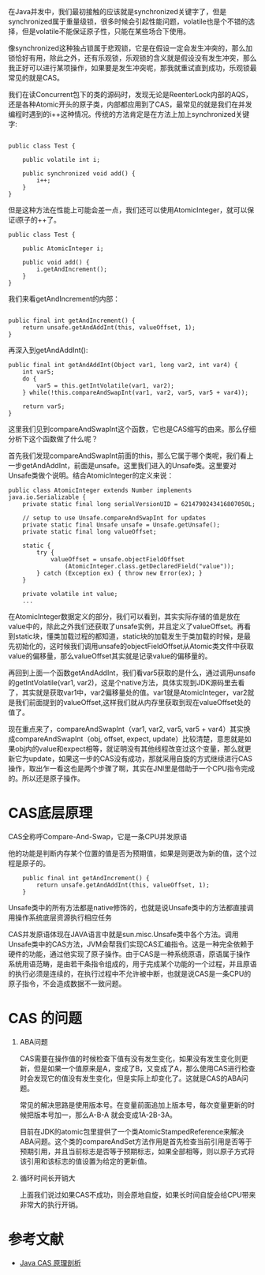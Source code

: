 在Java并发中，我们最初接触的应该就是synchronized关键字了，但是synchronized属于重量级锁，很多时候会引起性能问题，volatile也是个不错的选择，但是volatile不能保证原子性，只能在某些场合下使用。

像synchronized这种独占锁属于悲观锁，它是在假设一定会发生冲突的，那么加锁恰好有用，除此之外，还有乐观锁，乐观锁的含义就是假设没有发生冲突，那么我正好可以进行某项操作，如果要是发生冲突呢，那我就重试直到成功，乐观锁最常见的就是CAS。

我们在读Concurrent包下的类的源码时，发现无论是ReenterLock内部的AQS，还是各种Atomic开头的原子类，内部都应用到了CAS，最常见的就是我们在并发编程时遇到的i++这种情况。传统的方法肯定是在方法上加上synchronized关键字:

```

public class Test {

    public volatile int i;

    public synchronized void add() {
        i++;
    }
}
```

但是这种方法在性能上可能会差一点，我们还可以使用AtomicInteger，就可以保证i原子的++了。


```
public class Test {

    public AtomicInteger i;

    public void add() {
        i.getAndIncrement();
    }
}
```

我们来看getAndIncrement的内部：

```

public final int getAndIncrement() {
    return unsafe.getAndAddInt(this, valueOffset, 1);
}
```
再深入到getAndAddInt():

```
public final int getAndAddInt(Object var1, long var2, int var4) {
    int var5;
    do {
        var5 = this.getIntVolatile(var1, var2);
    } while(!this.compareAndSwapInt(var1, var2, var5, var5 + var4));

    return var5;
}
```

这里我们见到compareAndSwapInt这个函数，它也是CAS缩写的由来。那么仔细分析下这个函数做了什么呢？

首先我们发现compareAndSwapInt前面的this，那么它属于哪个类呢，我们看上一步getAndAddInt，前面是unsafe。这里我们进入的Unsafe类。这里要对Unsafe类做个说明。结合AtomicInteger的定义来说：


```
public class AtomicInteger extends Number implements java.io.Serializable {
    private static final long serialVersionUID = 6214790243416807050L;
    
    // setup to use Unsafe.compareAndSwapInt for updates
    private static final Unsafe unsafe = Unsafe.getUnsafe();
    private static final long valueOffset;
    
    static {
        try {
            valueOffset = unsafe.objectFieldOffset
                (AtomicInteger.class.getDeclaredField("value"));
        } catch (Exception ex) { throw new Error(ex); }
    }
    
    private volatile int value;
    ...
```
在AtomicInteger数据定义的部分，我们可以看到，其实实际存储的值是放在value中的，除此之外我们还获取了unsafe实例，并且定义了valueOffset。再看到static块，懂类加载过程的都知道，static块的加载发生于类加载的时候，是最先初始化的，这时候我们调用unsafe的objectFieldOffset从Atomic类文件中获取value的偏移量，那么valueOffset其实就是记录value的偏移量的。

再回到上面一个函数getAndAddInt，我们看var5获取的是什么，通过调用unsafe的getIntVolatile(var1, var2)，这是个native方法，具体实现到JDK源码里去看了，其实就是获取var1中，var2偏移量处的值。var1就是AtomicInteger，var2就是我们前面提到的valueOffset,这样我们就从内存里获取到现在valueOffset处的值了。

现在重点来了，compareAndSwapInt（var1, var2, var5, var5 + var4）其实换成compareAndSwapInt（obj, offset, expect, update）比较清楚，意思就是如果obj内的value和expect相等，就证明没有其他线程改变过这个变量，那么就更新它为update，如果这一步的CAS没有成功，那就采用自旋的方式继续进行CAS操作，取出乍一看这也是两个步骤了啊，其实在JNI里是借助于一个CPU指令完成的。所以还是原子操作。

# CAS底层原理

CAS全称呼Compare-And-Swap，它是一条CPU并发原语

他的功能是判断内存某个位置的值是否为预期值，如果是则更改为新的值，这个过程是原子的。


```
    public final int getAndIncrement() {
        return unsafe.getAndAddInt(this, valueOffset, 1);
    }

```
Unsafe类中的所有方法都是native修饰的，也就是说Unsafe类中的方法都直接调用操作系统底层资源执行相应任务

CAS并发原语体现在JAVA语言中就是sun.misc.Unsafe类中各个方法。调用Unsafe类中的CAS方法，JVM会帮我们实现CAS汇编指令。这是一种完全依赖于硬件的功能，通过他实现了原子操作。由于CAS是一种系统原语，原语属于操作系统用语范畴，是由若干条指令组成的，用于完成某个功能的一个过程，并且原语的执行必须是连续的，在执行过程中不允许被中断，也就是说CAS是一条CPU的原子指令，不会造成数据不一致问题。



# CAS 的问题

1. ABA问题

	CAS需要在操作值的时候检查下值有没有发生变化，如果没有发生变化则更新，但是如果一个值原来是A，变成了B，又变成了A，那么使用CAS进行检查时会发现它的值没有发生变化，但是实际上却变化了。这就是CAS的ABA问题。
	
	常见的解决思路是使用版本号。在变量前面追加上版本号，每次变量更新的时候把版本号加一，那么A-B-A 就会变成1A-2B-3A。
	
	目前在JDK的atomic包里提供了一个类AtomicStampedReference来解决ABA问题。这个类的compareAndSet方法作用是首先检查当前引用是否等于预期引用，并且当前标志是否等于预期标志，如果全部相等，则以原子方式将该引用和该标志的值设置为给定的更新值。

2. 循环时间长开销大

	上面我们说过如果CAS不成功，则会原地自旋，如果长时间自旋会给CPU带来非常大的执行开销。


# 参考文献

- [Java CAS 原理剖析](https://juejin.im/post/5a73cbbff265da4e807783f5)